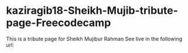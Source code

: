# kaziragib18-Sheikh-Mujib-tribute-page-Freecodecamp
This is a tribute page for Sheikh Mujibur Rahman
See live in the following url: 
